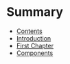 # Summary

* [Contents](contents.md)
* [Introduction](README.md)
* [First Chapter](chapter1.md)
* [Components](components.md)

